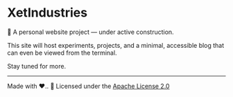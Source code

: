 # XetIndustries

🚧 A personal website project — under active construction.

This site will host experiments, projects, and a minimal, accessible blog that can even be viewed from the terminal.

Stay tuned for more.

---

Made with ❤️..
📄 Licensed under the [Apache License 2.0](./LICENSE)  
